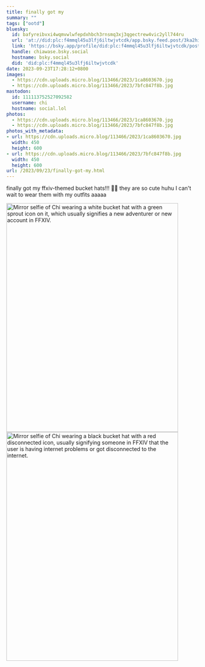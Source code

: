 ```yaml
---
title: finally got my
summary: ""
tags: ["ootd"]
bluesky:
  id: bafyreibvxi4wqmvwlwfepdxhbch3rnsmq3xj3qgectrew4vic2yll744ru
  url: 'at://did:plc:f4mmql45u3lfj6iltwjvtcdk/app.bsky.feed.post/3ka2hiiex3l2j'
  link: 'https://bsky.app/profile/did:plc:f4mmql45u3lfj6iltwjvtcdk/post/3ka2hiiex3l2j'
  handle: chiawase.bsky.social
  hostname: bsky.social
  did: 'did:plc:f4mmql45u3lfj6iltwjvtcdk'
date: 2023-09-23T17:28:12+0800
images:
  - https://cdn.uploads.micro.blog/113466/2023/1ca8603670.jpg
  - https://cdn.uploads.micro.blog/113466/2023/7bfc847f8b.jpg
mastodon:
  id: 111113752527092582
  username: chi
  hostname: social.lol
photos:
  - https://cdn.uploads.micro.blog/113466/2023/1ca8603670.jpg
  - https://cdn.uploads.micro.blog/113466/2023/7bfc847f8b.jpg
photos_with_metadata:
- url: https://cdn.uploads.micro.blog/113466/2023/1ca8603670.jpg
  width: 450
  height: 600
- url: https://cdn.uploads.micro.blog/113466/2023/7bfc847f8b.jpg
  width: 450
  height: 600
url: /2023/09/23/finally-got-my.html
---
```


finally got my ffxiv-themed bucket hats!!! 🥰🌱 they are so cute huhu I can't wait to wear them with my outfits aaaaa

<img src="uploads/2023/1ca8603670.jpg" width="450" height="600" alt="Mirror selfie of Chi wearing a white bucket hat with a green sprout icon on it, which usually signifies a new adventurer or new account in FFXIV."><img src="uploads/2023/7bfc847f8b.jpg" width="450" height="600" alt="Mirror selfie of Chi wearing a black bucket hat with a red disconnected icon, usually signifying someone in FFXIV that the user is having internet problems or got disconnected to the internet.">
